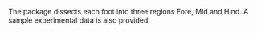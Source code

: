 The package dissects each foot into three regions Fore, Mid and Hind. 
A sample experimental data is also provided.
